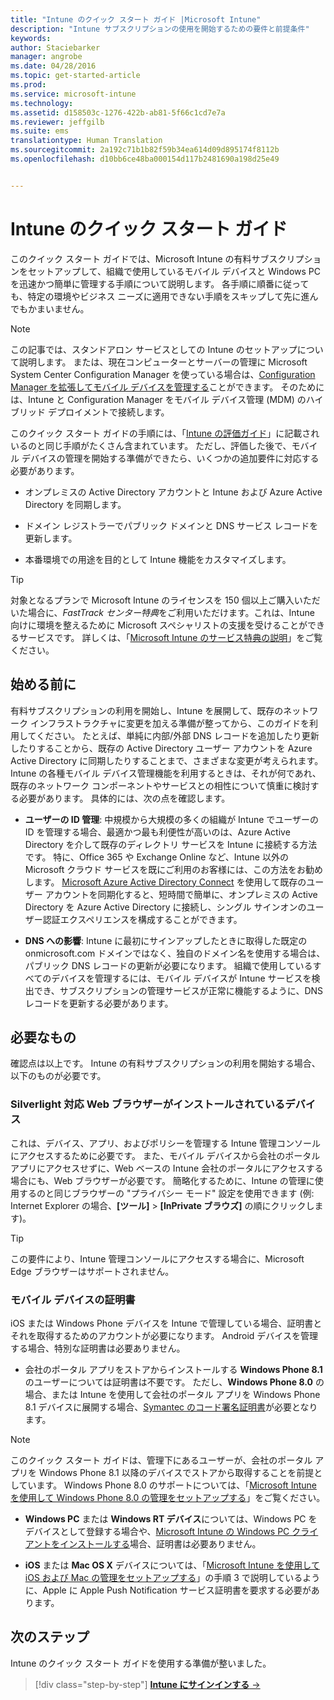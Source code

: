 ```yaml
---
title: "Intune のクイック スタート ガイド |Microsoft Intune"
description: "Intune サブスクリプションの使用を開始するための要件と前提条件"
keywords: 
author: Staciebarker
manager: angrobe
ms.date: 04/28/2016
ms.topic: get-started-article
ms.prod: 
ms.service: microsoft-intune
ms.technology: 
ms.assetid: d158503c-1276-422b-ab81-5f66c1cd7e7a
ms.reviewer: jeffgilb
ms.suite: ems
translationtype: Human Translation
ms.sourcegitcommit: 2a192c71b1b82f59b34ea614d09d895174f8112b
ms.openlocfilehash: d10bb6ce48ba000154d117b2481690a198d25e49


---
```



# Intune のクイック スタート ガイド
このクイック スタート ガイドでは、Microsoft Intune の有料サブスクリプションをセットアップして、組織で使用しているモバイル デバイスと Windows PC を迅速かつ簡単に管理する手順について説明します。 各手順に順番に従っても、特定の環境やビジネス ニーズに適用できない手順をスキップして先に進んでもかまいません。

>[!NOTE]
>この記事では、スタンドアロン サービスとしての Intune のセットアップについて説明します。 または、現在コンピューターとサーバーの管理に Microsoft System Center Configuration Manager を使っている場合は、[Configuration Manager を拡張してモバイル デバイスを管理する](https://technet.microsoft.com/library/jj884158.aspx)ことができます。 そのためには、Intune と Configuration Manager をモバイル デバイス管理 (MDM) のハイブリッド デプロイメントで接続します。

このクイック スタート ガイドの手順には、「[Intune の評価ガイド](/intune/understand-explore/get-started-with-a-30-day-trial-of-microsoft-intune)」に記載されいるのと同じ手順がたくさん含まれています。 ただし、評価した後で、モバイル デバイスの管理を開始する準備ができたら、いくつかの追加要件に対応する必要があります。

-   オンプレミスの Active Directory アカウントと Intune および Azure Active Directory を同期します。

-   ドメイン レジストラーでパブリック ドメインと DNS サービス レコードを更新します。

-   本番環境での用途を目的として Intune 機能をカスタマイズします。

>[!TIP]
>対象となるプランで Microsoft Intune のライセンスを 150 個以上ご購入いただいた場合に、*FastTrack センター特典*をご利用いただけます。これは、Intune 向けに環境を整えるために Microsoft スペシャリストの支援を受けることができるサービスです。 詳しくは、「[Microsoft Intune のサービス特典の説明](https://technet.microsoft.com/library/mt228265.aspx)」をご覧ください。


## 始める前に
有料サブスクリプションの利用を開始し、Intune を展開して、既存のネットワーク インフラストラクチャに変更を加える準備が整ってから、このガイドを利用してください。 たとえば、単純に内部/外部 DNS レコードを追加したり更新したりすることから、既存の Active Directory ユーザー アカウントを Azure Active Directory に同期したりすることまで、さまざまな変更が考えられます。 Intune の各種モバイル デバイス管理機能を利用するときは、それが何であれ、既存のネットワーク コンポーネントやサービスとの相性について慎重に検討する必要があります。 具体的には、次の点を確認します。

-   **ユーザーの ID 管理**: 中規模から大規模の多くの組織が Intune でユーザーの ID を管理する場合、最適かつ最も利便性が高いのは、Azure Active Directory を介して既存のディレクトリ サービスを Intune に接続する方法です。 特に、Office 365 や Exchange Online など、Intune 以外の Microsoft クラウド サービスを既にご利用のお客様には、この方法をお勧めします。 [Microsoft Azure Active Directory Connect](https://www.microsoft.com/download/details.aspx?id=47594) を使用して既存のユーザー アカウントを同期化すると、短時間で簡単に、オンプレミスの Active Directory を Azure Active Directory に接続し、シングル サインオンのユーザー認証エクスペリエンスを構成することができます。

-   **DNS への影響**: Intune に最初にサインアップしたときに取得した既定の onmicrosoft.com ドメインではなく、独自のドメイン名を使用する場合は、パブリック DNS レコードの更新が必要になります。 組織で使用しているすべてのデバイスを管理するには、モバイル デバイスが Intune サービスを検出でき、サブスクリプションの管理サービスが正常に機能するように、DNS レコードを更新する必要があります。

## 必要なもの
確認点は以上です。 Intune の有料サブスクリプションの利用を開始する場合、以下のものが必要です。

### Silverlight 対応 Web ブラウザーがインストールされているデバイス
これは、デバイス、アプリ、およびポリシーを管理する Intune 管理コンソールにアクセスするために必要です。 また、モバイル デバイスから会社のポータル アプリにアクセスせずに、Web ベースの Intune 会社のポータルにアクセスする場合にも、Web ブラウザーが必要です。 簡略化するために、Intune の管理に使用するのと同じブラウザーの "プライバシー モード" 設定を使用できます (例: Internet Explorer の場合、**[ツール]** &gt; **[InPrivate ブラウズ]** の順にクリックします)。

>[!TIP]
>この要件により、Intune 管理コンソールにアクセスする場合に、Microsoft Edge ブラウザーはサポートされません。


### モバイル デバイスの証明書
iOS または Windows Phone デバイスを Intune で管理している場合、証明書とそれを取得するためのアカウントが必要になります。 Android デバイスを管理する場合、特別な証明書は必要ありません。

- 会社のポータル アプリをストアからインストールする **Windows Phone 8.1** のユーザーについては証明書は不要です。 ただし、**Windows Phone 8.0** の場合、または Intune を使用して会社のポータル アプリを Windows Phone 8.1 デバイスに展開する場合、[Symantec のコード署名証明書](https://products.websecurity.symantec.com/orders/enrollment/microsoftCert.do)が必要となります。

>[!NOTE]
>このクイック スタート ガイドは、管理下にあるユーザーが、会社のポータル アプリを Windows Phone 8.1 以降のデバイスでストアから取得することを前提としています。 Windows Phone 8.0 のサポートについては、「[Microsoft Intune を使用して Windows Phone 8.0 の管理をセットアップする](/Intune/deploy-use/set-up-windows-phone-8.0-management-with-microsoft-intune)」をご覧ください。

- **Windows PC** または **Windows RT デバイス**については、Windows PC をデバイスとして登録する場合や、[Microsoft Intune の Windows PC クライアントをインストールする](/intune/deploy-use/install-the-windows-pc-client-with-microsoft-intune)場合、証明書は必要ありません。

- **iOS** または **Mac OS X** デバイスについては、「[Microsoft Intune を使用して iOS および Mac の管理をセットアップする](/intune/deploy-use/set-up-ios-and-mac-management-with-microsoft-intune)」の手順 3 で説明しているように、Apple に Apple Push Notification サービス証明書を要求する必要があります。

## 次のステップ
Intune のクイック スタート ガイドを使用する準備が整いました。

>[!div class="step-by-step"]
[**Intune にサインインする** &rarr;](start-with-a-paid-subscription-to-microsoft-intune-step-1.md)



<!--HONumber=Jul16_HO4-->


